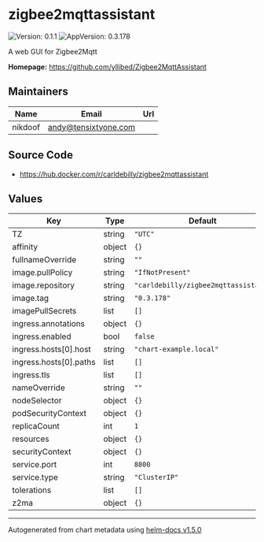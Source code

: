 # zigbee2mqttassistant

![Version: 0.1.1](https://img.shields.io/badge/Version-0.1.1-informational?style=flat-square) ![AppVersion: 0.3.178](https://img.shields.io/badge/AppVersion-0.3.178-informational?style=flat-square)

A web GUI for Zigbee2Mqtt

**Homepage:** <https://github.com/yllibed/Zigbee2MqttAssistant>

## Maintainers

| Name | Email | Url |
| ---- | ------ | --- |
| nikdoof | andy@tensixtyone.com |  |

## Source Code

* <https://hub.docker.com/r/carldebilly/zigbee2mqttassistant>

## Values

| Key | Type | Default | Description |
|-----|------|---------|-------------|
| TZ | string | `"UTC"` |  |
| affinity | object | `{}` |  |
| fullnameOverride | string | `""` |  |
| image.pullPolicy | string | `"IfNotPresent"` |  |
| image.repository | string | `"carldebilly/zigbee2mqttassistant"` |  |
| image.tag | string | `"0.3.178"` |  |
| imagePullSecrets | list | `[]` |  |
| ingress.annotations | object | `{}` |  |
| ingress.enabled | bool | `false` |  |
| ingress.hosts[0].host | string | `"chart-example.local"` |  |
| ingress.hosts[0].paths | list | `[]` |  |
| ingress.tls | list | `[]` |  |
| nameOverride | string | `""` |  |
| nodeSelector | object | `{}` |  |
| podSecurityContext | object | `{}` |  |
| replicaCount | int | `1` |  |
| resources | object | `{}` |  |
| securityContext | object | `{}` |  |
| service.port | int | `8800` |  |
| service.type | string | `"ClusterIP"` |  |
| tolerations | list | `[]` |  |
| z2ma | object | `{}` |  |

----------------------------------------------
Autogenerated from chart metadata using [helm-docs v1.5.0](https://github.com/norwoodj/helm-docs/releases/v1.5.0)

